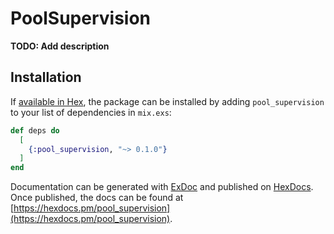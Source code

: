 # PoolSupervision

**TODO: Add description**

## Installation

If [available in Hex](https://hex.pm/docs/publish), the package can be installed
by adding `pool_supervision` to your list of dependencies in `mix.exs`:

```elixir
def deps do
  [
    {:pool_supervision, "~> 0.1.0"}
  ]
end
```

Documentation can be generated with [ExDoc](https://github.com/elixir-lang/ex_doc)
and published on [HexDocs](https://hexdocs.pm). Once published, the docs can
be found at [https://hexdocs.pm/pool_supervision](https://hexdocs.pm/pool_supervision).

